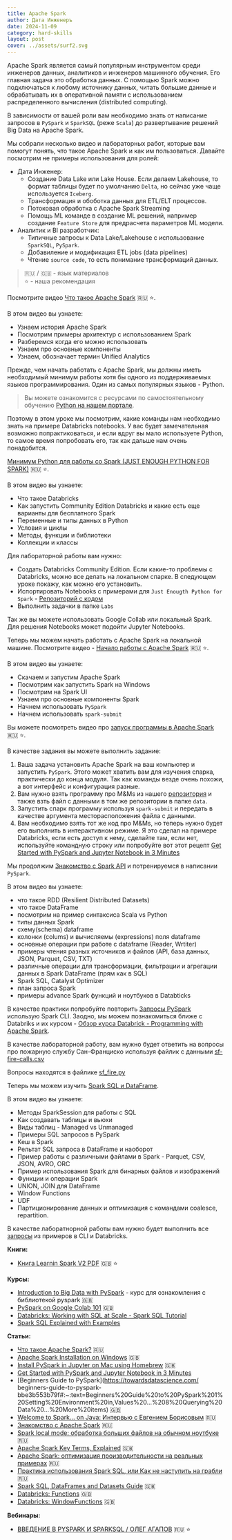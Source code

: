 ```yaml
---
title: Apache Spark
author: Дата Инженеръ
date: 2024-11-09
category: hard-skills
layout: post
cover: ../assets/surf2.svg
---
```


Apache Spark является самый популярным инструментом среди инженеров данных, аналитиков и инженеров машинного обучения. Его главная задача это обработка данных. С помощью Spark можно подключаться к любому источнику данных, читать большие данные и обрабатывать их в оперативной памяти с использованием распределенного вычисления (distributed computing).

В зависимости от вашей роли вам необходимо знать от написание запросов в `PySpark` и `SparkSQL` (реже `Scala`) до развертывание решений Big Data на Apache Spark.

Мы собрали несколько видео и лабораторных работ, которые вам помогут понять, что такое Apache Spark и как им пользоваться. Давайте посмотрим не примеры использования для ролей:

- Дата Инженер:
    - Создание Data Lake или Lake House. Если делаем Lakehouse, то формат таблицы будет по умолчанию `Delta`, но сейчас уже чаще используется `Iceberg`. 
    - Трансформация и обоботка данных для ETL/ELT процессов.
    - Потоковая обработка с Apache Spark Streaming
    - Помощь ML команде в создание ML решений, например создание `Feature Store` для предрасчета параметров ML модели.
- Аналитик и BI разработчик:
    - Типичные запросы к Data Lake/Lakehouse с использование `SparkSQL`, `PySpark`.
    - Добавиление и модификация ETL jobs (data pipelines)
    - Чтение `source code`, то есть понимание трансформаций данных.

> 🇷🇺 / 🇬🇧 - язык материалов       
> ⭐ - наша рекомендация

Посмотрите видео [Что такое Apache Spark](https://youtu.be/Tl9YzC-dQLI) 🇷🇺 ⭐.

В этом видео вы узнаете:

- Узнаем история Apache Spark
- Посмотрим примеры архитектур с использованием Spark
- Разберемся когда его можно использовать
- Узнаем про основные компоненты
- Узнаем, обозначает термин Unified Analytics

Прежде, чем начать работать с Apache Spark, мы должны иметь необходимый минимум работы хотя бы одного из поддерживаемых языков программирования. Один из самых популярных языков - Python.  

> Вы можете ознакомится с ресурсами по самостоятельному обучению [Python на нашем портале](https://dataengineer.ru/coding/2024-11-15-coding.html#python).

Поэтому в этом уроке мы посмотрим, какие команды нам необходимо знать на примере Databricks notebooks. У вас будет замечательная возможно попрактиковаться, и если вдруг вы мало используете Python, то самое время попробовать его, так как дальше нам очень понадобится.

[Минимум Python для работы со Spark (JUST ENOUGH PYTHON FOR SPARK)](https://youtu.be/ylaby_czbSI) 🇷🇺 ⭐.

В этом видео вы узнаете:

- Что такое Databricks
- Как запустить Community Edition Databricks и какие есть еще варианты для бесплатного Spark
- Переменные и типы данных в Python
- Условия и циклы
- Методы, функции и библиотеки
- Коллекции и классы

Для лабораторной работы вам нужно:

- Создать Databricks Community Edition. Если какие-то проблемы с Databricks, можно все делать на локальном спарке. В следующем уроке покажу, как можно его установить.
- Испортировать Notebooks с примерами для `Just Enougth Python for Spark` - [Репозиторий с кодом](https://github.com/Data-Learn/data-engineering/tree/master/DE-101%20Modules/Module07/DE%20-%20101%20Lab%207.1)
- Выполнить задачки в папке `Labs`

Так же вы можете использовать Google Collab или локальный Spark. Для решения Notebooks может подойти Jupyter Notebooks.

Теперь мы можем начать работать с Apache Spark на локальной машине. Посмотрите видео - [Начало работы с Apache Spark](https://youtu.be/FiaZnMMOV-A) 🇷🇺 ⭐. 

В этом видео вы узнаете:

- Скачаем и запустим Apache Spark
- Посмотрим как запустить Spark на Windows
- Посмотрим на Spark UI
- Узнаем про основные компоненты Spark
- Начнем использовать `PySpark`
- Начнем использовать `spark-submit`

Вы можете посмотреть видео про [запуск программы в Apache Spark](https://youtu.be/FiaZnMMOV-A?t=1944) 🇷🇺 ⭐. 

В качестве задания вы можете выполнить задание:

1. Ваша задача установить Apache Spark на ваш компьютер и запустить `PySpark`. Этого может хватить вам для изучения спарка, практически до конца модуля. Так как команды везде очень похожи, а вот интерфейс и конфигурация разные. 
2. Вам нужно взять программу про M&Ms из нашего [репозитория](https://github.com/Data-Learn/data-engineering/blob/master/DE-101%20Modules/Module07/DE%20-%20101%20Lab%207.2/mnmcount.py) и также взть файл с данными в том же репозитории в папке `data`.
3. Запустить спарк программу используя `spark-submit` и передать в качестве аргумента месторасположения файла с данными.
4. Вам необходимо взять тот же код про M&Ms, но теперь нужно будет его выполнить в интерактивном режиме. Я это сделал на примере Databricks, если есть доступ к нему, сделайте там, если нет, используйте командную строку или попробуйте вот этот рецепт [Get Started with PySpark and Jupyter Notebook in 3 Minutes](https://medium.com/sicara/get-started-pyspark-jupyter-guide-tutorial-ae2fe84f594f#:~:text=There%20are%20two%20ways%20to%20get%20PySpark%20available,Jupyter%20Notebook%20and%20load%20PySpark%20using%20findSpark%20package)

Мы продолжим [Знакомство с Spark API](https://youtu.be/gg1uip_i2KY) и потренируемся в написании `PySpark`.

В этом видео вы узнаете:

- что такое RDD (Resilient Distributed Datasets)
- что такое DataFrame
- посмотрим на пример синтаксиса Scala vs Python
- типы данных Spark
- схему(schema) dataframe
- колонки (colums) и вычисляемы (expressions) поля dataframe
- основные операции при работе с dataframe (Reader, Wrtiter)
- примеры чтения разных источников и файлов (API, база данных, JSON, Parquet, CSV, TXT)
- различные операции для трансформации, фильтрации и агрегации данных в Spark DataFrame (прям как в SQL)
- Spark SQL, Catalyst Optimizer
- план запроса Spark
- примеры advance Spark функций и ноутбуков в Databticks

В качестве практики попробуйте повторить [Запросы PySpark](https://youtu.be/gg1uip_i2KY?t=2297) использую Spark CLI. Заодно, мы можем познакомиться ближе с Databriks и их курсом - [Обзор курса Databrick - Programming with Apache Spark](https://youtu.be/gg1uip_i2KY?t=3567).

В качестве лабораторной работу, вам нужно будет ответить на вопросы про пожарную службу Сан-Франциско используя файлик с данными [sf-fire-calls.csv](https://github.com/Data-Learn/data-engineering/blob/master/DE-101%20Modules/Module07/DE%20-%20101%20Lab%207.4/examples/sf-fire-calls.csv)

Вопросы находятся в файлике [sf_fire.py](https://github.com/Data-Learn/data-engineering/blob/master/DE-101%20Modules/Module07/DE%20-%20101%20Lab%207.4/examples/sf_fire.py)

Теперь мы можем изучить [Spark SQL и DataFrame](https://youtu.be/MHt_s0-q_PM).

В этом видео вы узнаете:

- Методы SparkSession для работы с SQL 
- Как создавать таблицы и вьюхи
- Виды таблиц - Managed vs Unmanaged
- Примеры SQL запросов в PySpark
- Кеш в Spark
- Рельтат SQL запроса в DataFrame и наоборот
- Пример работы с различными файлами в Spark - Parquet, CSV, JSON, AVRO, ORC
- Пример использования Spark для бинарных файлов и изображений
- Функции и операции Spark
- UNION, JOIN для DataFrame
- Window Functions
- UDF
- Партиционирование данных и оптимизация с командами coalesce, repartition.

В качестве лаборатнорной работы вам нужно будет выполнить все [запросы](https://github.com/Data-Learn/data-engineering/blob/master/DE-101%20Modules/Module07/DE%20-%20101%20Lab%207.5/examples/) из примеров в CLI и Databricks.

**Книги:**

- [Книга Learnin Spark V2 PDF](https://github.com/Data-Learn/data-engineering/blob/master/DE-101%20Modules/Module07/LearningSpark2.0.pdf) 🇬🇧 ⭐

**Курсы:**

- [Introduction to Big Data with PySpark](https://www.codecademy.com/learn/big-data-pyspark) - курс для ознакомления с библиотекой pyspark 🇬🇧
- [PySpark on Google Colab 101](https://towardsdatascience.com/pyspark-on-google-colab-101-d31830b238be) 🇬🇧
- [Databricks: Working with SQL at Scale - Spark SQL Tutorial](https://databricks-prod-cloudfront.cloud.databricks.com/public/4027ec902e239c93eaaa8714f173bcfc/3137082781873852/3704545280501166/1264763342038607/latest.html)
- [Spark SQL Explained with Examples](https://sparkbyexamples.com/spark/spark-sql-explained/)

**Статьи:**

- [Что такое Apache Spark?](https://learn.microsoft.com/ru-ru/dotnet/spark/what-is-spark) 🇷🇺
- [Apache Spark Installation on Windows](https://sparkbyexamples.com/spark/apache-spark-installation-on-windows/) 🇬🇧
- [Install PySpark in Jupyter on Mac using Homebrew](https://sparkbyexamples.com/pyspark/install-pyspark-in-jupyter-on-mac-using-homebrew/) 🇬🇧
- [Get Started with PySpark and Jupyter Notebook in 3 Minutes](https://sparkbyexamples.com/spark/install-apache-spark-on-mac/)
- [Beginners Guide to PySpark](https://towardsdatascience.com/ beginners-guide-to-pyspark-bbe3b553b79f#:~:text=Beginners%20Guide%20to%20PySpark%201%20Setting%20Environment%20in,Values%20...%208%20Querying%20Data%20...%20More%20items) 🇬🇧
- [Welcome to Spark… on Java: Интервью с Евгением Борисовым](https://habr.com/ru/company/jugru/blog/311146/) 🇷🇺
- [Знакомство с Apache Spark](https://habr.com/ru/company/piter/blog/276675/) 🇷🇺
- [Spark local mode: обработка больших файлов на обычном ноутбуке](https://habr.com/ru/post/274705/) 🇷🇺
- [Apache Spark Key Terms, Explained](https://databricks.com/blog/2016/06/22/apache-spark-key-terms-explained.html) 🇬🇧
- [Apache Spark: оптимизация производительности на реальных примерах](https://habr.com/ru/companies/neoflex/articles/578654/) 🇷🇺
- [Практика использования Spark SQL, или Как не наступить на грабли](https://habr.com/ru/companies/sberbank/articles/496310/) 🇷🇺
- [Spark SQL, DataFrames and Datasets Guide](https://spark.apache.org/docs/3.2.0/sql-programming-guide.html) 🇬🇧
- [Databricks: Functions](https://docs.databricks.com/sql/language-manual/sql-ref-functions.html) 🇬🇧
- [Databricks: WindowFunctions](https://docs.databricks.com/sql/language-manual/sql-ref-window-functions.html) 🇬🇧


**Вебинары:**

- [ВВЕДЕНИЕ В PYSPARK И SPARKSQL / ОЛЕГ АГАПОВ](https://youtu.be/OfS5o8vz-O8) 🇷🇺 ⭐